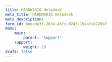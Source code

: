 ```yaml
---
title: HARDWARIO Helpdesk
meta_title: HARDWARIO Helpdesk
meta_description:
form_id: beeade3f-2634-45fc-8245-19e4fc8720d7
menu:
    main:
        parent: 'Support'
    support:
        weight: 20
draft: false
---
```

